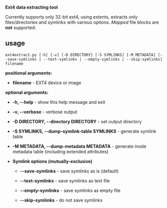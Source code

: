 **Ext4 data extracting tool**

Currently supports only 32-bit ext4, using extents, extracts only files/directories and symlinks with various options.
*Mapped* file blocks are **not** supported.

usage
-----

`ext4extract.py [-h] [-v] [-D DIRECTORY] [-S SYMLINKS] [-M METADATA]
                      [--save-symlinks | --text-symlinks | --empty-symlinks | --skip-symlinks]
                      filename`

**positional arguments:**

* **filename** - EXT4 device or image

**optional arguments:**

* **-h, --help** - show this help message and exit

* **-v, --verbose** - verbose output

* **-D DIRECTORY, --directory DIRECTORY** - set output directory

* **-S SYMLINKS, --dump-symlink-table SYMLINKS** - generate symlink table

* **-M METADATA, --dump-metadata METADATA** - generate inode metadata table (including extended attributes)

* **Symlink options (mutually-exclusive)**

  * **--save-symlinks** - save symlinks as is (default)

  * **--text-symlinks** - save symlinks as text file

  * **--empty-symlinks** - save symlinks as empty file

  * **--skip-symlinks** - do not save symlinks
